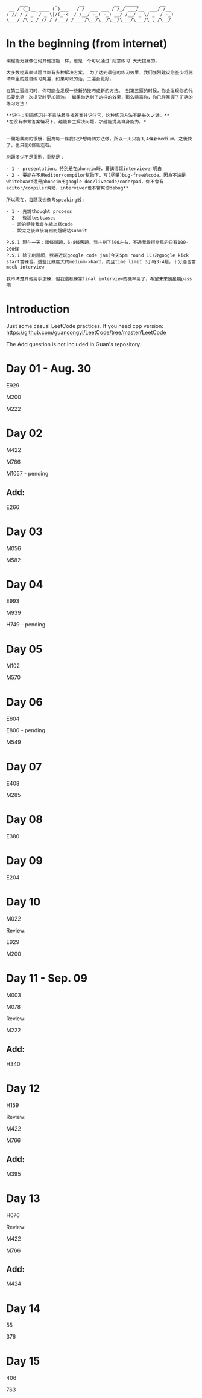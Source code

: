 ```
     ___          _        __           __  _____        __
 __ / (_)__ ____ ( )___   / /  ___ ___ / /_/ ___/__  ___/ /__
/ // / / _ `/ _ \|/(_-<  / /__/ -_) -_) __/ /__/ _ \/ _  / -_)
\___/_/\_,_/_//_/ /___/ /____/\__/\__/\__/\___/\___/\_,_/\__/
```

# In the beginning (from internet)

```
编程能力就像任何其他技能一样，也是一个可以通过`刻意练习`大大提高的。

大多数经典面试题目都有多种解决方案。 为了达到最佳的练习效果，我们强烈建议您至少将此清单里的题目练习两遍，如果可以的话，三遍会更好。

在第二遍练习时，你可能会发现一些新的技巧或新的方法。 到第三遍的时候，你会发现你的代码要比第一次提交时更加简洁。 如果你达到了这样的效果，那么恭喜你，你已经掌握了正确的练习方法！

**记住：刻意练习并不意味着寻找答案并记住它，这种练习方法不是长久之计。**
*在没有参考答案情况下，越能自主解决问题，才越能提高自身能力。*


```



```
一開始我刷的很慢，因為每一條我只少想兩個方法做，所以一天只能3,4條新medium。之後快了，也只能6條新左右。

刷題多少不是重點，重點是：

- 1 - presentation。特別是在phonein時，要講得讓interviewer明白
- 2 - 要能在不用editor/compilor幫助下，写(尽量)bug-free的code。因為不論是whiteboard還是phonein用google doc/livecode/coderpad，你不會有editor/compiler幫助，interviwer也不會幫你debug**

所以現在，每題我也像考speaking般:

- 1 - 先說thought prcoess
- 2 - 後說testcases
  - 說的時候我會在紙上寫code
  - 說完之後直接寫到刷題網站submit

P.S.1 現在一天：兩條新題，6-8條舊題。我共刷了500左右，不過我覺得常見的只有100-200條
P.S.1 除了刷題網，我最近玩google code jam(今天5pm round 1C)及google kick start當練習。這些比難度大約medium->hard，而且time limit 3小時3-4題，十分適合當mock interview

我不清楚其他高手怎練，但我這樣練拿final interview的機率高了，希望未來幾星期pass吧
```

# Introduction

Just some casual LeetCode practices.
If you need cpp version:
https://github.com/guancongyi/LeetCode/tree/master/LeetCode

The Add question is not included in Guan's repository.



# Day 01 - Aug. 30

E929

M200

M222



# Day 02

M422

M766

M1057 - pending

## Add:

E266



# Day 03

M056

M582



# Day 04

E993

M939

H749 - pending



# Day 05

M102

M570



# Day 06

E604

E800 - pending

M549



# Day 07

E408

M285



# Day 08

E380



# Day 09

E204



# Day 10

M022

Review:

E929

M200



# Day 11 - Sep. 09

M003

M078

Review:

M222

## Add:

H340



# Day 12

H159

Review:

M422

M766

## Add:

M395

# Day 13

H076

Review:

M422

M766

## Add:

M424



# Day 14

55

376



# Day 15

406

763